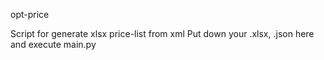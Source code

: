 
opt-price

Script for generate xlsx price-list from xml Put down your .xlsx, .json here and execute main.py